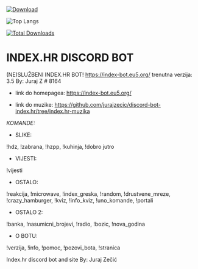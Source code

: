 [![Download](https://poser.pugx.org/ali-irawan/xtra/d/total.svg)](https://github.com/jurajzecic/discord-bot-index.hr/archive/refs/heads/verzija_najnovija_(3.5).zip)

![Top Langs](https://github-readme-stats.vercel.app/api/top-langs/?username=jurajzecic&layout=compact)


[![Total Downloads](http://poser.pugx.org/jurajzecic/discord-bot-index.hr/downloads)](https://packagist.org/packages/phpunit/phpunit)

# INDEX.HR DISCORD BOT

(NE)SLUŽBENI INDEX.HR BOT! https://index-bot.eu5.org/ trenutna verzija: 3.5 By: Juraj Z # 8164

 - link do homepagea: https://index-bot.eu5.org/
 
 - link do muzike: https://github.com/jurajzecic/discord-bot-index.hr/tree/index.hr-muzika
 
*KOMANDE:*

 - SLIKE:

!hdz, !zabrana, !hzpp, !kuhinja, !dobro jutro

 - VIJESTI:

!vijesti

 - OSTALO:

!reakcija, !microwave, !index_greska, !random, !drustvene_mreze, !crazy_hamburger, !kviz, !info_kviz, !uno_komande, !portali

 - OSTALO 2:

!banka, !nasumicni_brojevi, !radio, !bozic, !nova_godina

 - O BOTU:

!verzija, !info, !pomoc, !pozovi_bota, !stranica





Index.hr discord bot and site By: Juraj Zečić
